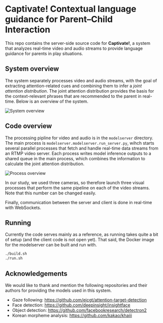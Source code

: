 # Captivate! Contextual language guidance for Parent–Child Interaction
This repo contains the server-side source code for **Captivate!**, a system 
that analyzes real-time video and audio streams to provide language guidance 
for parents in play situations.


## System overview
The system separately processes video and audio streams, with the goal
of extracting attention-related cues and combining them to infer a *joint
attention distribution*. The joint attention distribution provides the basis
for the context-relevant phrases that are recommended to the parent in
real-time. Below is an overview of the system.

![System overview](./docs/images/system_overview.svg)


## Code overview
The processing pipline for video and audio is in the `modelserver` directory.
The main process is `modelserver.modelserver.run_server.py`, wihch starts
several parallel processes that fetch and handle real-time data streams from an 
RTMP video server. Each process writes model inference outputs to a shared
queue in the main process, which combines the information to calculate the
joint attention distribution.

![Process overview](./docs/images/process_overview.svg)

In our study, we used three cameras, so therefore launch three visual processes
that perform the same pipeline on each of the video streams. Note that this
number can be changed easily.

Finally, communication between the server and client is done in real-time
with WebSockets.


## Running
Currently the code serves mainly as a reference, as running takes quite a bit
of setup (and the client code is not open yet). 
That said, the Docker image for the modelserver can be built and
run with.

```sh
./build.sh
./run.sh
```


## Acknowledgements
We would like to thank and mention the following repositories and their authors
for providing the models used in this system.

- Gaze following: https://github.com/ejcgt/attention-target-detection
- Face detection: https://github.com/deepinsight/insightface
- Object detection: https://github.com/facebookresearch/detectron2
- Korean morpheme analysis: https://github.com/kakao/khaiii
